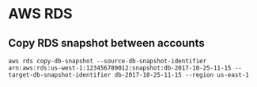 # AWS RDS

## Copy RDS snapshot between accounts

```
aws rds copy-db-snapshot --source-db-snapshot-identifier arn:aws:rds:us-west-1:123456789012:snapshot:db-2017-10-25-11-15 --target-db-snapshot-identifier db-2017-10-25-11-15 --region us-east-1
```
